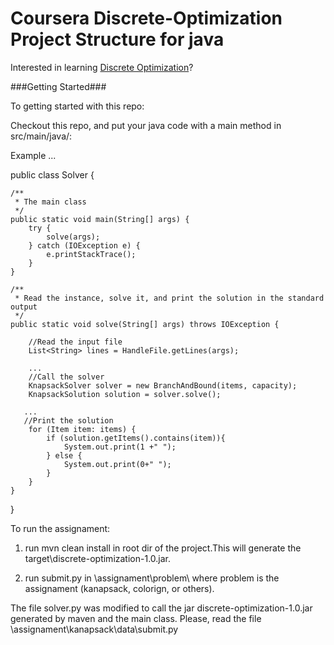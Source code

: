# Coursera Discrete-Optimization Project Structure for java

Interested in learning [Discrete Optimization](https://www.coursera.org/learn/discrete-optimization)?

###Getting Started###

To getting started with this repo:

Checkout this repo, and put your java code with a main method in src/main/java/:

Example ...

public class Solver {
    
    /**
     * The main class
     */
    public static void main(String[] args) {
        try {
            solve(args);
        } catch (IOException e) {
            e.printStackTrace();
        }
    }
    
    /**
     * Read the instance, solve it, and print the solution in the standard output
     */
    public static void solve(String[] args) throws IOException {

		//Read the input file
        List<String> lines = HandleFile.getLines(args);
       
		...	   
		//Call the solver
        KnapsackSolver solver = new BranchAndBound(items, capacity);
        KnapsackSolution solution = solver.solve();

	   ...
	   //Print the solution
        for (Item item: items) {
            if (solution.getItems().contains(item)){
                System.out.print(1 +" ");
            } else {
                System.out.print(0+" ");
            }
        }
    }

}

To run the assignament:

1. run mvn clean install in root dir of the project.This will generate the target\discrete-optimization-1.0.jar.

2. run submit.py in \assignament\problem\ where problem is the assignament (kanapsack, colorign, or others). 

The file solver.py was modified to call the jar discrete-optimization-1.0.jar generated by maven and the main class. Please, read the file \assignament\kanapsack\data\submit.py
